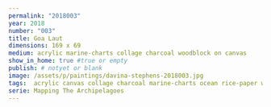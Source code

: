 ```yaml
---
permalink: "2018003"
year: 2018
number: "003"
title: Goa Laut
dimensions: 169 x 69
medium: acrylic marine-charts collage charcoal woodblock on canvas
show_in_home: true #true or empty
publish: # notyet or blank
image: /assets/p/paintings/davina-stephens-2018003.jpg
tags:  acrylic canvas collage charcoal marine-charts ocean rice-paper woodblock  
serie: Mapping The Archipelagoes
---
```

